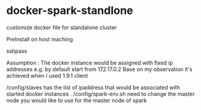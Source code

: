 # docker-spark-standlone
customize docker file for standalone cluster


PreInstall on host maching

sshpass

Assumption : The docker instance would be assigned with fixed ip addresses e.g. by default start from  172.17.0.2
Base on my observation it's achieved when I used 1.9.1 client

/config/slaves has the list of ipaddress that would be associated with started docker instances .
/config/spark-env.sh need to change the master node you would like to use for the master node of spark